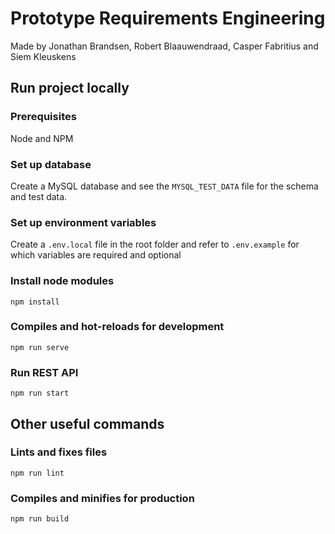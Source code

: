 # Prototype Requirements Engineering
Made by Jonathan Brandsen, Robert Blaauwendraad, Casper Fabritius and Siem Kleuskens

## Run project locally

### Prerequisites
Node and NPM

### Set up database
Create a MySQL database and see the `MYSQL_TEST_DATA` file for the schema and test data.

### Set up environment variables
Create a `.env.local` file in the root folder and refer to `.env.example` for which variables are required and optional

### Install node modules
```
npm install
```

### Compiles and hot-reloads for development
```
npm run serve
```

### Run REST API
```angular2html
npm run start
```

## Other useful commands

### Lints and fixes files
```
npm run lint
```


### Compiles and minifies for production
```
npm run build
```
